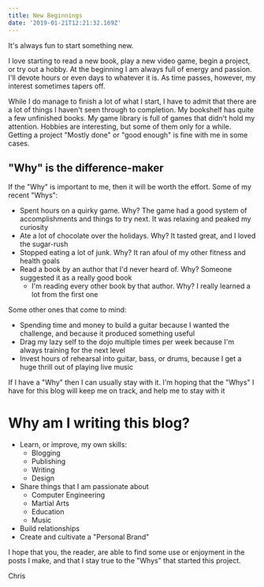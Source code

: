 ```yaml
---
title: New Beginnings
date: '2019-01-21T12:21:32.169Z'
---
```


It's always fun to start something new.

I love starting to read a new book, play a new video game, begin a project, or try out a hobby.
At the beginning I am always full of energy and passion.  I'll devote hours or even days
to whatever it is.  As time passes, however, my interest sometimes tapers off.

While I do manage to finish a lot of what I start, I have to admit that there are a lot of things I haven't seen through to completion.
My bookshelf has quite a few unfinished books.  My game library is full of games that didn't hold my attention.
Hobbies are interesting, but some of them only for a while.  Getting a project "Mostly done" or "good enough"
is fine with me in some cases.

## "Why" is the difference-maker

If the "Why" is important to me, then it will be worth the effort.  Some of my recent "Whys":
- Spent hours on a quirky game.  Why?  The game had a good system of accomplishments and things to try next.  It was relaxing and peaked my curiosity
- Ate a lot of chocolate over the holidays.  Why?  It tasted great, and I loved the sugar-rush
- Stopped eating a lot of junk.  Why?  It ran afoul of my other fitness and health goals
- Read a book by an author that I'd never heard of.  Why?  Someone suggested it as a really good book
    - I'm reading every other book by that author.  Why?  I really learned a lot from the first one

Some other ones that come to mind:
- Spending time and money to build a guitar because I wanted the challenge, and because it produced something useful
- Drag my lazy self to the dojo multiple times per week because I'm always training for the next level
- Invest hours of rehearsal into guitar, bass, or drums, because I get a huge thrill out of playing live music

If I have a "Why" then I can usually stay with it.  I'm hoping that the "Whys" I have for this blog 
will keep me on track, and help me to stay with it

# Why am I writing this blog?
- Learn, or improve, my own skills:
    - Blogging
    - Publishing
    - Writing
    - Design
- Share things that I am passionate about
    - Computer Engineering
    - Martial Arts
    - Education
    - Music
- Build relationships
- Create and cultivate a "Personal Brand"

I hope that you, the reader, are able to find some use or enjoyment in the posts I make, and that I stay true to the "Whys" that started this project.

Chris
